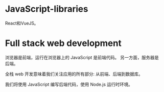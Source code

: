 # JavaScript-libraries
React和VueJS。


# Full stack web development
浏览器是前端，运行在浏览器上的 JavaScript 是前端代码。 另一方面，服务器是后端。

全栈 web 开发意味着我们关注应用的所有部分: 从前端、后端到数据库。

我们将使用 JavaScript 编写后端代码，使用 Node.js 运行时环境。 

